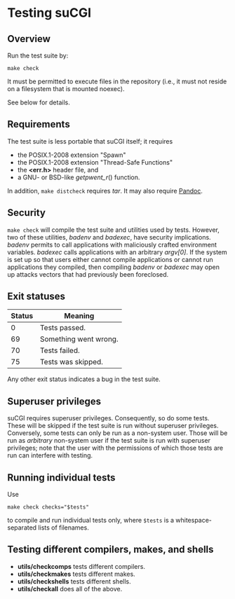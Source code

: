 # Testing suCGI

## Overview

Run the test suite by:

    make check

It must be permitted to execute files in the repository
(i.e., it must not reside on a filesystem that is mounted noexec).

See below for details.


## Requirements

The test suite is less portable that suCGI itself; it requires

* the POSIX.1-2008 extension "Spawn"
* the POSIX.1-2008 extension "Thread-Safe Functions"
* the **<err.h>** header file, and
* a GNU- or BSD-like *getpwent_r*() function.

In addition, `make distcheck` requires *tar*.
It may also require [Pandoc](https://pandoc.org/).


## Security

`make check` will compile the test suite and utilities used by tests.
However, two of these utilities, *badenv* and *badexec*, have security
implications. *badenv* permits to call applications with maliciously
crafted environment variables. *badexec* calls applications with an
arbitrary *argv[0]*. If the system is set up so that users either
cannot compile applications or cannot run applications they compiled,
then compiling *badenv* or *badexec* may open up attacks vectors that
had previously been foreclosed.


## Exit statuses

| Status        | Meaning               |
| ------------- | --------------------- |
| 0             | Tests passed.         |
| 69            | Something went wrong. |
| 70            | Tests failed.         |
| 75            | Tests was skipped.    |

Any other exit status indicates a bug in the test suite.


## Superuser privileges

suCGI requires superuser privileges. Consequently, so do some tests.
These will be skipped if the test suite is run without superuser privileges.
Conversely, some tests can only be run as a non-system user. Those will
be run as *arbitrary* non-system user if the test suite is run with
superuser privileges; note that the user with the permissions of which
those tests are run can interfere with testing.


## Running individual tests

Use

    make check checks="$tests"

to compile and run individual tests only, where `$tests` is
a whitespace-separated lists of filenames.


## Testing different compilers, makes, and shells

* **utils/checkcomps** tests different compilers.
* **utils/checkmakes** tests different makes.
* **utils/checkshells** tests different shells.
* **utils/checkall** does all of the above.
